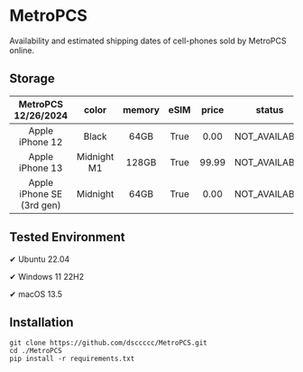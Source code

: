 # MetroPCS
Availability and estimated shipping dates of cell-phones sold by MetroPCS online.
## Storage
|MetroPCS 12/26/2024|color|memory|eSIM|price|status|shipping from|shipping to|
|:--:|:--:|:--:|:--:|:--:|:--:|:--:|:--:|
|Apple iPhone 12|Black|64GB|True|0.00|NOT_AVAILABLE|01/02/2025|01/08/2025|
|Apple iPhone 13|Midnight M1|128GB|True|99.99|NOT_AVAILABLE|01/02/2025|01/08/2025|
|Apple iPhone SE (3rd gen)|Midnight|64GB|True|0.00|NOT_AVAILABLE|01/02/2025|01/08/2025|

## Tested Environment
✔ Ubuntu 22.04

✔ Windows 11 22H2

✔ macOS 13.5
## Installation
```
git clone https://github.com/dsccccc/MetroPCS.git
cd ./MetroPCS
pip install -r requirements.txt
```
